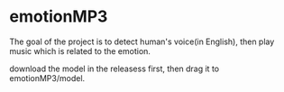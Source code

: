 # emotionMP3

The goal of the project is to detect human's voice(in English), then play music which is related to the emotion.

download the model in the releasess first, then drag it to emotionMP3/model.
